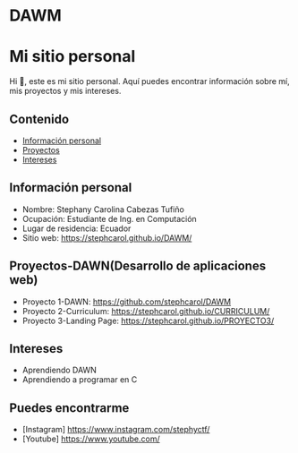 # DAWM
# Mi sitio personal
Hi 🤗, este es mi sitio personal. Aquí puedes encontrar información sobre mí, mis
proyectos y mis intereses.
## Contenido
* [Información personal](#información-personal)
* [Proyectos](#proyectos)
* [Intereses](#intereses)
## Información personal
* Nombre: Stephany Carolina Cabezas Tufiño
* Ocupación: Estudiante de Ing. en Computación
* Lugar de residencia: Ecuador
* Sitio web: https://stephcarol.github.io/DAWM/ 
## Proyectos-DAWN(Desarrollo de aplicaciones web)
* Proyecto 1-DAWN: https://github.com/stephcarol/DAWM 
* Proyecto 2-Curriculum: https://stephcarol.github.io/CURRICULUM/
* Proyecto 3-Landing Page: https://stephcarol.github.io/PROYECTO3/
## Intereses
* Aprendiendo DAWN
* Aprendiendo a programar en C
## Puedes encontrarme 
* [Instagram] https://www.instagram.com/stephyctf/
* [Youtube] https://www.youtube.com/
